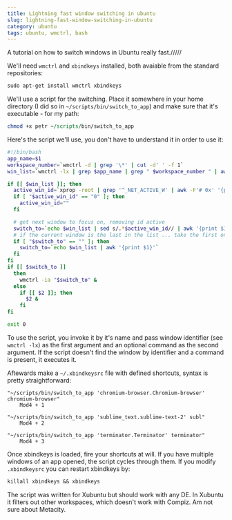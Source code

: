 ```yaml
---
title: Lightning fast window switching in ubuntu
slug: lightning-fast-window-switching-in-ubuntu
category: ubuntu
tags: ubuntu, wmctrl, bash
---
```


A tutorial on how to switch windows in Ubuntu really fast./////

We'll need `wmctrl` and `xbindkeys` installed, both avaiable from the standard repositories:

```perl
sudo apt-get install wmctrl xbindkeys
```

We'll use a script for the switching. Place it somewhere in your home directory (I did so in `~/scripts/bin/switch_to_app`) and make sure that it's executable - for my path:

```perl
chmod +x petr ~/scripts/bin/switch_to_app
```

Here's the script we'll use, you don't have to understand it in order to use it:

```bash
#!/bin/bash
app_name=$1
workspace_number=`wmctrl -d | grep '\*' | cut -d' ' -f 1`
win_list=`wmctrl -lx | grep $app_name | grep " $workspace_number " | awk '{print $1}'`

if [[ $win_list ]]; then
  active_win_id=`xprop -root | grep '^_NET_ACTIVE_W' | awk -F'# 0x' '{print $2}' | awk -F', ' '{print $1}'`
  if [ "$active_win_id" == "0" ]; then
    active_win_id=""
  fi

  # get next window to focus on, removing id active
  switch_to=`echo $win_list | sed s/.*$active_win_id// | awk '{print $1}'`
  # if the current window is the last in the list ... take the first one
  if [ "$switch_to" == "" ]; then
    switch_to=`echo $win_list | awk '{print $1}'`
  fi
fi
if [[ $switch_to ]]
  then
    wmctrl -ia "$switch_to" &
  else
    if [[ $2 ]]; then
      $2 &
    fi
fi

exit 0
```

To use the script, you invoke it by it's name and pass window identifier (see `wmctrl -lx`) as the first argument and an optional command as the second argument. If the script doesn't find the window by identifier and a command is present, it executes it.

Aftewards make a `~/.xbindkeysrc` file with defined shortcuts, syntax is pretty straightforward:

```
"~/scripts/bin/switch_to_app 'chromium-browser.Chromium-browser' chromium-browser"
    Mod4 + 1

"~/scripts/bin/switch_to_app 'sublime_text.sublime-text-2' subl"
    Mod4 + 2

"~/scripts/bin/switch_to_app 'terminator.Terminator' terminator"
    Mod4 + 3
```

Once xbindkeys is loaded, fire your shortcuts at will. If you have multiple windows of an app opened, the script cycles through them. If you modify `.xbindkeysrc` you can restart xbindkeys by:

```perl
killall xbindkeys && xbindkeys​
```

The script was written for Xubuntu but should work with any DE. In Xubuntu it filters out other workspaces, which doesn't work with Compiz. Am not sure about Metacity.
